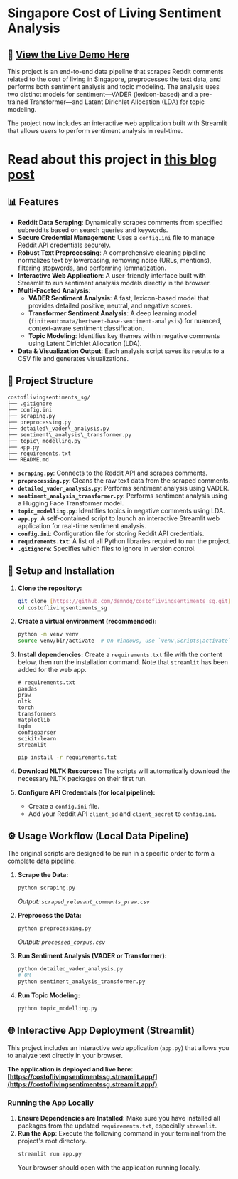 
# Singapore Cost of Living Sentiment Analysis

## 🎈 [**View the Live Demo Here**](https://costoflivingsentimentssg.streamlit.app/)

This project is an end-to-end data pipeline that scrapes Reddit comments related to the cost of living in Singapore, preprocesses the text data, and performs both sentiment analysis and topic modeling. The analysis uses two distinct models for sentiment—VADER (lexicon-based) and a pre-trained Transformer—and Latent Dirichlet Allocation (LDA) for topic modeling.

The project now includes an interactive web application built with Streamlit that allows users to perform sentiment analysis in real-time.

# Read about this project in [this blog post](https://medium.com/@desmond_57481/decoding-the-discourse-an-nlp-deep-dive-into-the-singapores-cost-of-living-conversation-a4a6010b426b)

## 📊 Features

-   **Reddit Data Scraping**: Dynamically scrapes comments from specified subreddits based on search queries and keywords.
-   **Secure Credential Management**: Uses a `config.ini` file to manage Reddit API credentials securely.
-   **Robust Text Preprocessing**: A comprehensive cleaning pipeline normalizes text by lowercasing, removing noise (URLs, mentions), filtering stopwords, and performing lemmatization.
-   **Interactive Web Application**: A user-friendly interface built with Streamlit to run sentiment analysis models directly in the browser.
-   **Multi-Faceted Analysis**:
    -   **VADER Sentiment Analysis**: A fast, lexicon-based model that provides detailed positive, neutral, and negative scores.
    -   **Transformer Sentiment Analysis**: A deep learning model (`finiteautomata/bertweet-base-sentiment-analysis`) for nuanced, context-aware sentiment classification.
    -   **Topic Modeling**: Identifies key themes within negative comments using Latent Dirichlet Allocation (LDA).
-   **Data & Visualization Output**: Each analysis script saves its results to a CSV file and generates visualizations.

## 📂 Project Structure

```
costoflivingsentiments_sg/
├── .gitignore
├── config.ini
├── scraping.py
├── preprocessing.py
├── detailed\_vader\_analysis.py
├── sentiment\_analysis\_transformer.py
├── topic\_modelling.py
├── app.py
├── requirements.txt
└── README.md
```

-   **`scraping.py`**: Connects to the Reddit API and scrapes comments.
-   **`preprocessing.py`**: Cleans the raw text data from the scraped comments.
-   **`detailed_vader_analysis.py`**: Performs sentiment analysis using VADER.
-   **`sentiment_analysis_transformer.py`**: Performs sentiment analysis using a Hugging Face Transformer model.
-   **`topic_modelling.py`**: Identifies topics in negative comments using LDA.
-   **`app.py`**: A self-contained script to launch an interactive Streamlit web application for real-time sentiment analysis.
-   **`config.ini`**: Configuration file for storing Reddit API credentials.
-   **`requirements.txt`**: A list of all Python libraries required to run the project.
-   **`.gitignore`**: Specifies which files to ignore in version control.

## 🚀 Setup and Installation

1.  **Clone the repository:**
    ```bash
    git clone [https://github.com/dsmndq/costoflivingsentiments_sg.git](https://github.com/dsmndq/costoflivingsentiments_sg.git)
    cd costoflivingsentiments_sg
    ```

2.  **Create a virtual environment (recommended):**
    ```bash
    python -m venv venv
    source venv/bin/activate  # On Windows, use `venv\Scripts\activate`
    ```

3.  **Install dependencies:**
    Create a `requirements.txt` file with the content below, then run the installation command. Note that `streamlit` has been added for the web app.
    ```
    # requirements.txt
    pandas
    praw
    nltk
    torch
    transformers
    matplotlib
    tqdm
    configparser
    scikit-learn
    streamlit
    ```
    ```bash
    pip install -r requirements.txt
    ```

4.  **Download NLTK Resources:**
    The scripts will automatically download the necessary NLTK packages on their first run.

5.  **Configure API Credentials (for local pipeline):**
    -   Create a `config.ini` file.
    -   Add your Reddit API `client_id` and `client_secret` to `config.ini`.

## ⚙️ Usage Workflow (Local Data Pipeline)

The original scripts are designed to be run in a specific order to form a complete data pipeline.

1.  **Scrape the Data:**
    ```bash
    python scraping.py
    ```
    *Output: `scraped_relevant_comments_praw.csv`*

2.  **Preprocess the Data:**
    ```bash
    python preprocessing.py
    ```
    *Output: `processed_corpus.csv`*

3.  **Run Sentiment Analysis (VADER or Transformer):**
    ```bash
    python detailed_vader_analysis.py
    # OR
    python sentiment_analysis_transformer.py
    ```

4.  **Run Topic Modeling:**
    ```bash
    python topic_modelling.py
    ```

## 🌐 Interactive App Deployment (Streamlit)

This project includes an interactive web application (`app.py`) that allows you to analyze text directly in your browser.

**The application is deployed and live here: [https://costoflivingsentimentssg.streamlit.app/](https://costoflivingsentimentssg.streamlit.app/)**

### Running the App Locally

1.  **Ensure Dependencies are Installed**: Make sure you have installed all packages from the updated `requirements.txt`, especially `streamlit`.
2.  **Run the App**: Execute the following command in your terminal from the project's root directory.
    ```bash
    streamlit run app.py
    ```
    Your browser should open with the application running locally.
